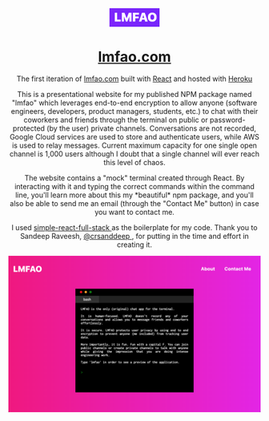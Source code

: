 <div align="center">
  <img alt="Logo" src="https://raw.githubusercontent.com/abdelshok/lmfao/master/assets/images/lmfaoLogo.png" width="100" />
</div>
<h1 align="center">
  <a href="https://vast-ravine-41433.herokuapp.com/" target="_blank">lmfao.com</a>
</h1>
<p align="center">
  The first iteration of <a href="https://vast-ravine-41433.herokuapp.com/" target="_blank">lmfao.com</a> built with <a href="https://reactjs.org/" target="_blank">React</a> and hosted with <a href="https://www.heroku.com/" target="_blank">Heroku</a>
</p>

<p align="center">
  This is a presentational website for my published NPM package named "lmfao" which leverages end-to-end encryption to allow anyone (software engineers, developers, product managers, students, etc.) to chat with their coworkers and friends through the terminal on public or password-protected (by the user) private channels. Conversations are not recorded, Google Cloud services are used to store and authenticate users, while AWS is used to relay messages. Current maximum capacity for one single open channel is 1,000 users although I doubt that a single channel will ever reach this level of chaos.
</p>

<p align="center">
  The website contains a "mock" terminal created through React. By interacting with it and typing the correct commands within the command line, you'll learn more about this my *beautiful* npm package, and you'll also be able to send me an email (through the "Contact Me" button) in case you want to contact me.
</p>


<p align="center">
  I used <a href="https://github.com/crsandeep/simple-react-full-stack"> simple-react-full-stack </a> as the boilerplate for my code. Thank you to Sandeep Raveesh, <a href="https://github.com/crsandeep"> @crsanddeep </a>, for putting in the time and effort in creating it. 
</p>


![demo](https://raw.githubusercontent.com/abdelshok/lmfao/master/assets/images/lmfao.png)